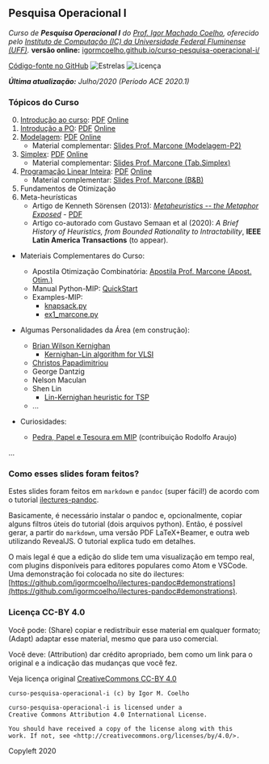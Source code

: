 ## Pesquisa Operacional I

_Curso de **Pesquisa Operacional I** do [Prof. Igor Machado Coelho](https://igormcoelho.github.io), oferecido pelo [Instituto de Computação (IC) da Universidade Federal Fluminense (UFF)](http://www.ic.uff.br)._ **versão online:** [igormcoelho.github.io/curso-pesquisa-operacional-i/](https://igormcoelho.github.io/curso-pesquisa-operacional-i/)

[Código-fonte no GitHub](https://github.com/igormcoelho/curso-pesquisa-operacional-i)
![Estrelas](https://img.shields.io/github/stars/igormcoelho/curso-pesquisa-operacional-i)
![Licença](https://img.shields.io/github/license/igormcoelho/curso-pesquisa-operacional-i)

_**Última atualização:** Julho/2020 (Período ACE 2020.1)_

### Tópicos do Curso

0. [Introdução ao curso](slides/0-intro-curso/0-intro-curso.md): [PDF](slides/0-intro-curso/0-intro-curso.pdf) [Online](https://igormcoelho.github.io/curso-pesquisa-operacional-i/slides/0-intro-curso/index.html)
1. [Introdução a PO](slides/1-intro-po/1-intro-po.md): [PDF](slides/1-intro-curso/1-intro-po.pdf) [Online](https://igormcoelho.github.io/curso-pesquisa-operacional-i/slides/1-intro-po/index.html)
2. [Modelagem](slides/2-modelagem/2-modelagem.md): [PDF](slides/2-modelagem/2-modelagem.pdf) [Online](https://igormcoelho.github.io/curso-pesquisa-operacional-i/slides/2-modelagem/index.html)
   * Material complementar: [Slides Prof. Marcone (Modelagem-P2)](./slides/thirdparty/Marcone-Modelagem-Parte-2.pdf)
3. [Simplex](slides/3-simplex/3-simplex.md): [PDF](slides/3-simplex/3-simplex.pdf) [Online](https://igormcoelho.github.io/curso-pesquisa-operacional-i/slides/3-simplex/index.html)
   * Material complementar: [Slides Prof. Marcone (Tab.Simplex)](./slides/thirdparty/Marcone-SIMPLEX.pdf)
4. [Programação Linear Inteira](slides/4-mip/4-mip.md): [PDF](slides/4-mip/4-mip.pdf) [Online](https://igormcoelho.github.io/curso-pesquisa-operacional-i/slides/4-mip/index.html)
   * Material complementar: [Slides Prof. Marcone (B&B)](./slides/thirdparty/Marcone-Branch-and-Bound.ppt)
5. Fundamentos de Otimização
6. Meta-heurísticas
   * Artigo de Kenneth Sörensen (2013): [_Metaheuristics -- the Metaphor Exposed_](https://doi.org/10.1111/itor.12001) - [PDF](https://www.researchgate.net/publication/237009138_Metaheuristics_--_the_metaphor_exposed)
   * Artigo co-autorado com Gustavo Semaan et al (2020): _A Brief History of Heuristics, from Bounded Rationality to Intractability_, **IEEE Latin America Transactions** (to appear).

- Materiais Complementares do Curso:
   * Apostila Otimização Combinatória: [Apostila Prof. Marcone (Apost. Otim.)](./slides/thirdparty/Marcone-Apostila-Otimizacao.pdf)
   * Manual Python-MIP: [QuickStart](https://python-mip.readthedocs.io/en/latest/quickstart.html)
   * Examples-MIP:
      - [knapsack.py](./slides/examples-mip/knapsack.py)
      - [ex1_marcone.py](./slides/examples-mip/ex1_marcone.py)

- Algumas Personalidades da Área (em construção):
    * [Brian Wilson Kernighan](https://en.wikipedia.org/wiki/Brian_Kernighan)
      - [Kernighan-Lin algorithm for VLSI](https://en.wikipedia.org/wiki/Kernighan%E2%80%93Lin_algorithm)
    * [Christos Papadimitriou](https://engineering.columbia.edu/faculty/christos-papadimitriou)
    * George Dantzig
    * Nelson Maculan
    * Shen Lin
      - [Lin-Kernighan heuristic for TSP](https://en.wikipedia.org/wiki/Lin%E2%80%93Kernighan_heuristic)
    * ...

- Curiosidades:
    * [Pedra, Papel e Tesoura em MIP](https://www.youtube.com/watch?v=I_vBhNf5x9Y) (contribuição Rodolfo Araujo)

...

### Como esses slides foram feitos?

Estes slides foram feitos em `markdown` e `pandoc` (super fácil!) de acordo com o tutorial [ilectures-pandoc](https://github.com/igormcoelho/ilectures-pandoc).

Basicamente, é necessário instalar o pandoc e, opcionalmente, copiar alguns filtros úteis do tutorial (dois arquivos python). Então, é possível gerar, a partir do `markdown`, uma versão PDF LaTeX+Beamer, e outra web utilizando RevealJS. O tutorial explica tudo em detalhes.

O mais legal é que a edição do slide tem uma visualização em tempo real, com plugins disponíveis para editores populares como Atom e VSCode.
Uma demonstração foi colocada no site do ilectures: [https://github.com/igormcoelho/ilectures-pandoc#demonstrations](https://github.com/igormcoelho/ilectures-pandoc#demonstrations).


### Licença CC-BY 4.0

Você pode: (Share) copiar e redistribuir esse material em qualquer formato; (Adapt) adaptar esse material, mesmo que para uso comercial.

Você deve: (Attribution) dar crédito apropriado, bem como um link para o original e a indicação das mudanças que você fez.

Veja licença original [CreativeCommons CC-BY 4.0](https://creativecommons.org/licenses/by/4.0/)

```
curso-pesquisa-operacional-i (c) by Igor M. Coelho

curso-pesquisa-operacional-i is licensed under a
Creative Commons Attribution 4.0 International License.

You should have received a copy of the license along with this
work. If not, see <http://creativecommons.org/licenses/by/4.0/>.
```


Copyleft 2020
